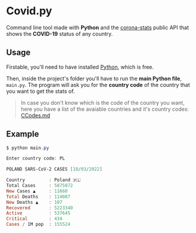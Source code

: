 # Covid.py
Command line tool made with **Python** and the [corona-stats](https://corona-stats.online/) public API that shows the **COVID-19** status of any country.

## Usage
Firstable, you'll need to have installed [Python](https://www.python.org/downloads/), which is free.

Then, inside the project's folder you'll have to run the **main Python file**, `main.py`. The program will ask you for the **country code** of the country that you want to get the stats of.

> In case you don't know which is the code of the country you want, here you have a list of the avaiable countries and it's country codes: [CCodes.md](https://github.com/Fonta22/Covid.py/blob/main/docs/CCodes.md)

## Example

```powershell
$ python main.py

Enter country code: PL

POLAND SARS-CoV-2 CASES [18/03/2022]

Country         : Poland 🇵🇱
Total Cases     : 5875072
New Cases ▲     : 11660
Total Deaths    : 114087
New Deaths ▲    : 107
Recovered       : 5223340
Active          : 537645
Critical        : 434
Cases / 1M pop  : 155524
```